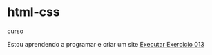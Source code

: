 # html-css
 curso


Estou aprendendo a programar e criar um site
<a href="https://ruanrabello.github.io/html-css-jss/Exercicios/Ex0013/Index.html">Executar Exercicio 013</a>
